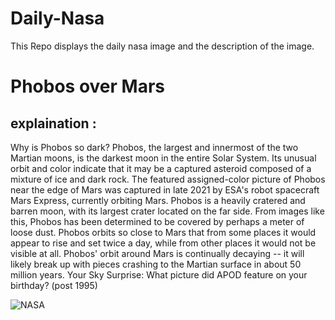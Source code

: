 # Daily-Nasa

This Repo displays the daily nasa image and the description of the image.

<!--NASA-->
# Phobos over Mars
## explaination :

Why is Phobos so dark?  Phobos, the largest and innermost of the two Martian moons, is the darkest moon in the entire Solar System.  Its unusual orbit and color indicate that it may be a captured asteroid composed of a mixture of ice and dark rock.  The featured assigned-color picture of Phobos near the edge of Mars was captured in late 2021 by ESA's robot spacecraft Mars Express, currently orbiting Mars.  Phobos is a heavily cratered and barren moon, with its largest crater located on the far side.  From images like this, Phobos has been determined to be covered by perhaps a meter of loose dust.  Phobos orbits so close to Mars that from some places it would appear to rise and set twice a day, while from other places it would not be visible at all.  Phobos' orbit around Mars is continually decaying -- it will likely break up with pieces crashing to the Martian surface in about 50 million years.   Your Sky Surprise: What picture did APOD feature on your birthday? (post 1995)

![NASA](https://apod.nasa.gov/apod/image/2307/PhobosMars_MarsExpress_960.jpg)
<!--/NASA-->